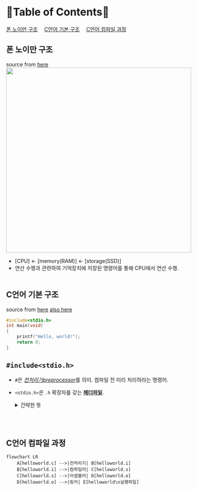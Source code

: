 📜Table of Contents📜
===
[폰 노이만 구조](#폰-노이만-구조)&emsp;
[C언어 기본 구조](#c언어-기본-구조)&emsp;
[C언어 컴파일 과정](#c언어-컴파일-과정)
<br>

## 폰 노이만 구조
source from [here](https://yoons2owo.tistory.com/5)<br>
<img src="https://github.com/redzzzi/C23summer/assets/127263392/325896ee-ed33-414a-a26c-ec66c8533207" width="500px"><br>
* [CPU] ← [memory(RAM)] ← [storage(SSD)]
* 연산 수행과 관련하여 기억장치에 저장된 명령어를 통해 CPU에서 연산 수행.
<br><br>

## C언어 기본 구조
source from [here](https://atomic0x90.github.io/c-language/2019/05/23/Characteristics-and-structure-of-language-C.html) [also here](https://m.blog.naver.com/PostView.naver?isHttpsRedirect=true&blogId=2000pansung&logNo=222135219204)
```C
#include<stdio.h>
int main(void)
{
    printf("Hello, world!");
    return 0;
}
```
```#include<stdio.h>```
--
* ```#```은  [*전처리기preprocessor*](https://ko.wikipedia.org/wiki/C_%EC%A0%84%EC%B2%98%EB%A6%AC%EA%B8%B0)를 의미. 컴파일 전 미리 처리하라는 명령어.
* ```<stdio.h>```은 ```.h``` 확장자를 갖는 [**헤더파일**](https://ko.wikipedia.org/wiki/%ED%97%A4%EB%8D%94_%ED%8C%8C%EC%9D%BC).
  <details>
  <summary>간략한 뜻</summary>
  <div markdown="1">
      
      💗 이미 만들어진 함수가 어떤 것이 있는지 정리해놓은 일종의 목차.
      💗 컴파일러에 의해 포함된 소스 코드의 파일.
      💗 특정 파일을 읽어 소스 파일에 포함해줌.
      💗 헤더파일이 사용되려면 컴파일러에 의해 불러져야 함.
  </details>


<br><br>

## C언어 컴파일 과정
```mermaid
flowchart LR
    A[helloworld.c] -->|전처리기| B[helloworld.i]
    B[helloworld.i] -->|컴파일러| C[helloworld.s]
    C[helloworld.s] -->|어셈블러| D[helloworld.o]
    D[helloworld.o] -->|링커| E[helloworld\n실행파일]
```
